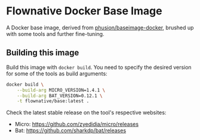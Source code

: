 # Flownative Docker Base Image

A Docker base image, derived from [phusion/baseimage-docker](https://github.com/phusion/baseimage-docker), brushed up with some tools
and further fine-tuning.

## Building this image

Build this image with `docker build`. You need to specify the desired version for some
of the tools as build arguments:

```bash
docker build \
    --build-arg MICRO_VERSION=1.4.1 \
    --build-arg BAT_VERSION=0.12.1 \
    -t flownative/base:latest .
```

Check the latest stable release on the tool's respective websites:
 
- Micro: https://github.com/zyedidia/micro/releases
- Bat: https://github.com/sharkdp/bat/releases
